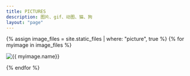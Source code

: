 ```yaml
---
title: PICTURES
description: 图片、gif、动图、猫、狗
layout: "page"
---
```

{% assign image_files = site.static_files | where: "picture", true %}
{% for myimage in image_files %}

  <img class="picture" src="{{ myimage.path }}" alt="{{ myimage.name}}"/>

{% endfor %}